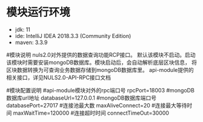 # 模块运行环境

- jdk: 11
- ide: IntelliJ IDEA 2018.3.3 (Community Edition)
- maven: 3.3.9

#模块说明
nuls2.0对外提供的数据查询功能RCP接口。
默认该模块不启动。启动该模块时需要安装mongoDB数据库。模块启动后，会自动解析底层区块信息，
将区块数据转换为可查询业务数据存储到mongoDB数据库里。
api-module提供的相关接口，详见NULS2.0-API-RPC接口文档

#模块配置说明
#api-module模块对外的rpc端口号
rpcPort=18003
#mongoDB数据库url地址
databaseUrl=127.0.0.1
#mongoDB数据库端口号
databasePort=27017
#连接池最大数
maxAliveConnect=20
#连接最大等待时间
maxWaitTime=120000
#连接超时时间
connectTimeOut=30000